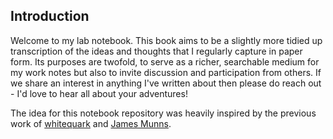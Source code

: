 ## Introduction

Welcome to my lab notebook. This book aims to be a slightly more tidied up transcription of the ideas and thoughts that I regularly capture in paper form. Its purposes are twofold, to serve as a richer, searchable medium for my work notes but also to invite discussion and participation from others. If we share an interest in anything I've written about then please do reach out - I'd love to hear all about your adventures!

The idea for this notebook repository was heavily inspired by the previous work of [whitequark](https://twitter.com/whitequark) and [James Munns](https://twitter.com/bitshiftmask).



